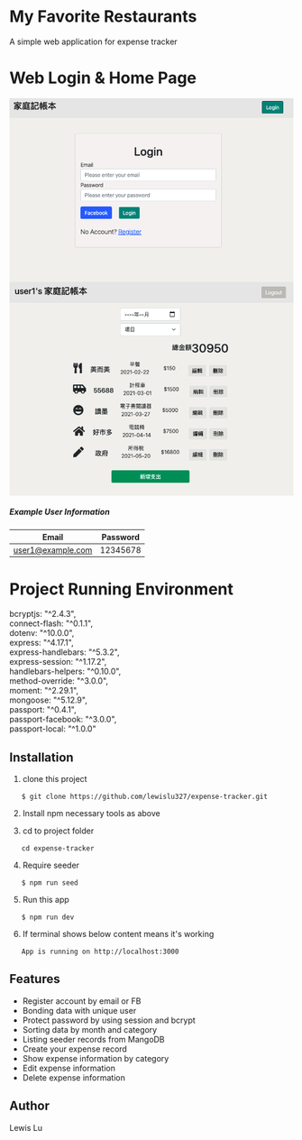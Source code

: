 # My Favorite Restaurants

A simple web application for expense tracker

# Web Login & Home Page

<img align="center" src="https://github.com/lewislu327/expense-tracker/blob/master/Web%20login%20page.png" width="750"/>

<img align="center" src="https://github.com/lewislu327/expense-tracker/blob/master/Web%20homepage.png" width="750"/>

##### Example User Information

| Email             | Password |
| ----------------- | :------: |
| user1@example.com | 12345678 |

# Project Running Environment

bcryptjs: "^2.4.3",<br>
connect-flash: "^0.1.1", <br>
dotenv: "^10.0.0",<br>
express: "^4.17.1",<br>
express-handlebars: "^5.3.2",<br>
express-session: "^1.17.2",<br>
handlebars-helpers: "^0.10.0",<br>
method-override: "^3.0.0",<br>
moment: "^2.29.1",<br>
mongoose: "^5.12.9",<br>
passport: "^0.4.1",<br>
passport-facebook: "^3.0.0",<br>
passport-local: "^1.0.0"<br>

## Installation

1. clone this project

```
   $ git clone https://github.com/lewislu327/expense-tracker.git
```

2. Install npm necessary tools as above

3. cd to project folder

```
   cd expense-tracker
```

4. Require seeder

```
   $ npm run seed
```

5. Run this app

```
   $ npm run dev
```

6. If terminal shows below content means it's working

```
   App is running on http://localhost:3000
```

## Features

- Register account by email or FB
- Bonding data with unique user
- Protect password by using session and bcrypt
- Sorting data by month and category
- Listing seeder records from MangoDB
- Create your expense record
- Show expense information by category
- Edit expense information
- Delete expense information

## Author

Lewis Lu
